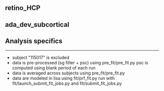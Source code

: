 ## retino_HCP

ada_dev_subcortical
-------------------

## Analysis specifics
---------------------
- subject "115017" is excluded 
- data is pre-processed (sg filter + psc) using pre_fit/pre_fit.py psc is computed using blank period of each run
- data is averaged across subjects using pre_fit/pre_fit.py
- data are modeled in lisa using fit/prf_fit.py run with fit/launch_submit_fit_jobs.py and fit/submit_fit_jobs.py

